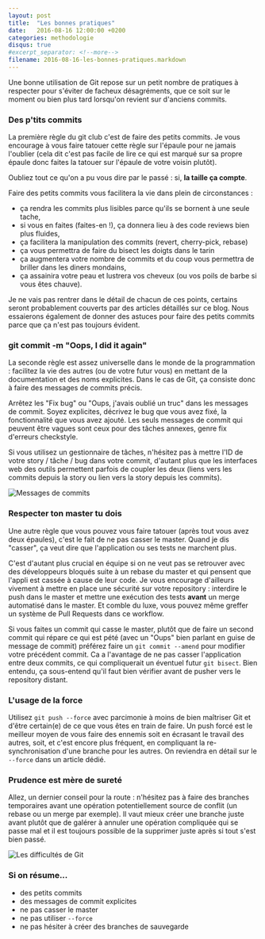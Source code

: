 ```yaml
---
layout: post
title:  "Les bonnes pratiques"
date:   2016-08-16 12:00:00 +0200
categories: methodologie
disqus: true
#excerpt_separator: <!--more-->
filename: 2016-08-16-les-bonnes-pratiques.markdown
---
```

Une bonne utilisation de Git repose sur un petit nombre de pratiques à respecter pour s'éviter de facheux désagréments, que ce soit sur le moment ou bien plus tard lorsqu'on revient sur d'anciens commits.

### Des p'tits commits
La première règle du git club c'est de faire des petits commits. Je vous encourage à vous faire tatouer cette règle sur l'épaule pour ne jamais l'oublier (cela dit c'est pas facile de lire ce qui est marqué sur sa propre épaule donc faites la tatouer sur l'épaule de votre voisin plutôt).

Oubliez tout ce qu'on a pu vous dire par le passé : si, **la taille ça compte**.

Faire des petits commits vous facilitera la vie dans plein de circonstances :

- ça rendra les commits plus lisibles parce qu'ils se bornent à une seule tache,
- si vous en faites (faites-en !), ça donnera lieu à des code reviews bien plus fluides,
- ça facilitera la manipulation des commits (revert, cherry-pick, rebase)
- ça vous permettra de faire du bisect les doigts dans le tarin
- ça augmentera votre nombre de commits et du coup vous permettra de briller dans les diners mondains,
- ça assainira votre peau et lustrera vos cheveux (ou vos poils de barbe si vous êtes chauve).

Je ne vais pas rentrer dans le détail de chacun de ces points, certains seront probablement couverts par des articles détaillés sur ce blog. Nous essaierons également de donner des astuces pour faire des petits commits parce que ça n'est pas toujours évident.

### git commit -m "Oops, I did it again"
La seconde règle est assez universelle dans le monde de la programmation : facilitez la vie des autres (ou de votre futur vous) en mettant de la documentation et des noms explicites. Dans le cas de Git, ça consiste donc à faire des messages de commits précis.

Arrêtez les "Fix bug" ou "Oups, j'avais oublié un truc" dans les messages de commit. Soyez explicites, décrivez le bug que vous avez fixé, la fonctionnalité que vous avez ajouté. Les seuls messages de commit qui peuvent être vagues sont ceux pour des tâches annexes, genre fix d'erreurs checkstyle.

Si vous utilisez un gestionnaire de tâches, n'hésitez pas à mettre l'ID de votre story / tâche / bug dans votre commit, d'autant plus que les interfaces web des outils permettent parfois de coupler les deux (liens vers les commits depuis la story ou lien vers la story depuis les commits).

![Messages de commits](https://imgs.xkcd.com/comics/git_commit.png)

### Respecter ton master tu dois
Une autre règle que vous pouvez vous faire tatouer (après tout vous avez deux épaules), c'est le fait de ne pas casser le master. Quand je dis "casser", ça veut dire que l'application ou ses tests ne marchent plus.

C'est d'autant plus crucial en équipe si on ne veut pas se retrouver avec des développeurs bloqués suite à un rebase du master et qui pensent que l'appli est cassée à cause de leur code. Je vous encourage d'ailleurs vivement à mettre en place une sécurité sur votre repository : interdire le push dans le master et mettre une exécution des tests **avant** un merge automatisé dans le master. Et comble du luxe, vous pouvez même greffer un système de Pull Requests dans ce workflow.

Si vous faites un commit qui casse le master, plutôt que de faire un second commit qui répare ce qui est pété (avec un "Oups" bien parlant en guise de message de commit) préférez faire un `git commit --amend` pour modifier votre précédent commit. Ca a l'avantage de ne pas casser l'application entre deux commits, ce qui compliquerait un éventuel futur `git bisect`.
Bien entendu, ça sous-entend qu'il faut bien vérifier avant de pusher vers le repository distant.

### L'usage de la force
Utilisez `git push --force` avec parcimonie à moins de bien maîtriser Git et d'être certain(e) de ce que vous êtes en train de faire. Un push forcé est le meilleur moyen de vous faire des ennemis soit en écrasant le travail des autres, soit, et c'est encore plus fréquent, en compliquant la re-synchronisation d'une branche pour les autres. On reviendra en détail sur le `--force` dans un article dédié.

### Prudence est mère de sureté
Allez, un dernier conseil pour la route : n'hésitez pas à faire des branches temporaires avant une opération potentiellement source de conflit (un rebase ou un merge par exemple). Il vaut mieux créer une branche juste avant plutôt que de galérer à annuler une opération compliquée qui se passe mal et il est toujours possible de la supprimer juste après si tout s'est bien passé.

![Les difficultés de Git](https://imgs.xkcd.com/comics/git.png)

### Si on résume...

* des petits commits
* des messages de commit explicites
* ne pas casser le master
* ne pas utiliser `--force`
* ne pas hésiter à créer des branches de sauvegarde
